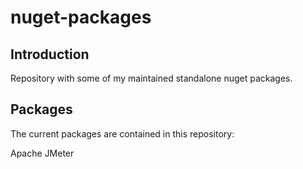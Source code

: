 # nuget-packages

## Introduction
Repository with some of my maintained standalone nuget packages.

## Packages
The current packages are contained in this repository:

Apache JMeter
